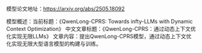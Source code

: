 模型论文地址：https://arxiv.org/abs/2505.18092

模型概述：当前标题：《QwenLong-CPRS: Towards infty-LLMs with Dynamic Context Optimization》
中文文章标题：《QwenLong-CPRS：通过动态上下文优化实现无限LLMs》
文章内容：提出QwenLong-CPRS模型，通过动态上下文优化实现无限大型语言模型的构建与训练。

